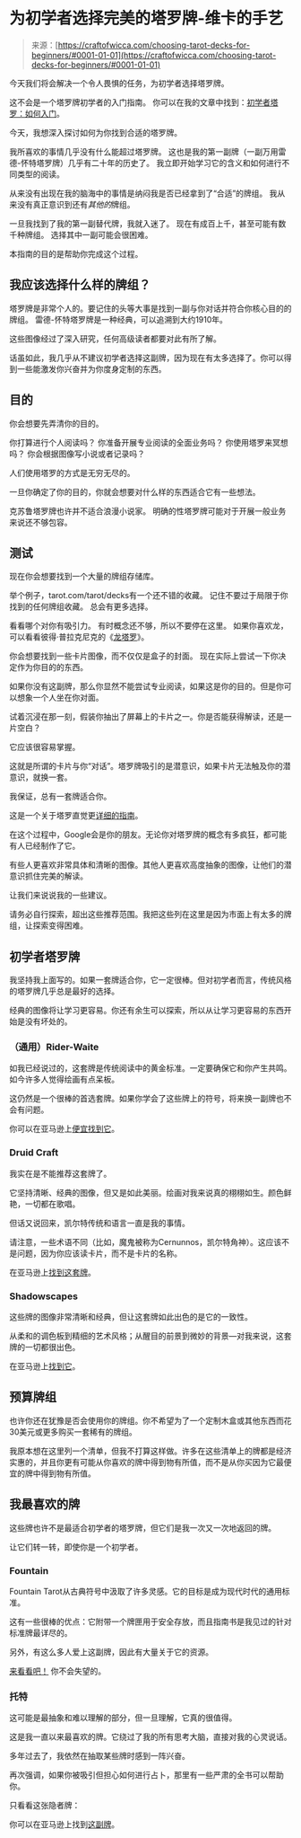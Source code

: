 <!--yml

category: 未分类

date: 2024-06-12 18:09:40

-->

# 为初学者选择完美的塔罗牌-维卡的手艺

> 来源：[https://craftofwicca.com/choosing-tarot-decks-for-beginners/#0001-01-01](https://craftofwicca.com/choosing-tarot-decks-for-beginners/#0001-01-01)

今天我们将会解决一个令人畏惧的任务，为初学者选择塔罗牌。

这不会是一个塔罗牌初学者的入门指南。 你可以在我的文章中找到：[初学者塔罗：如何入门](https://craftofwicca.com/beginner-tarot-how-to-get-started/)。

今天，我想深入探讨如何为你找到合适的塔罗牌。

我所喜欢的事情几乎没有什么能超过塔罗牌。 这也是我的第一副牌（一副万用雷德-怀特塔罗牌）几乎有二十年的历史了。 我立即开始学习它的含义和如何进行不同类型的阅读。

从来没有出现在我的脑海中的事情是纳闷我是否已经拿到了“合适”的牌组。 我从来没有真正意识到还有*其他的*牌组。

一旦我找到了我的第一副替代牌，我就入迷了。 现在有成百上千，甚至可能有数千种牌组。 选择其中一副可能会很困难。

本指南的目的是帮助你完成这个过程。

## 我应该选择什么样的牌组？

塔罗牌是非常个人的。要记住的头等大事是找到一副与你对话并符合你核心目的的牌组。 雷德-怀特塔罗牌是一种经典，可以追溯到大约1910年。

这些图像经过了深入研究，任何高级读者都要对此有所了解。

话虽如此，我几乎从不建议初学者选择这副牌，因为现在有太多选择了。你可以得到一些能激发你兴奋并为你度身定制的东西。

## 目的

你会想要先弄清你的目的。

你打算进行个人阅读吗？ 你准备开展专业阅读的全面业务吗？ 你使用塔罗来冥想吗？ 你会根据图像写小说或者记录吗？

人们使用塔罗的方式是无穷无尽的。

一旦你确定了你的目的，你就会想要对什么样的东西适合它有一些想法。

克苏鲁塔罗牌也许并不适合浪漫小说家。 明确的性塔罗牌可能对于开展一般业务来说还不够包容。

## 测试

现在你会想要找到一个大量的牌组存储库。

举个例子，tarot.com/tarot/decks有一个还不错的收藏。 记住不要过于局限于你找到的任何牌组收藏。 总会有更多选择。

看看哪个对你有吸引力。 有时概念还不够，所以不要停在这里。 如果你喜欢龙，可以看看彼得·普拉克尼克的《[龙塔罗](https://amzn.to/2UlGjUn)》。

你会想要找到一些卡片图像，而不仅仅是盒子的封面。 现在实际上尝试一下你决定作为你目的的东西。

如果你没有这副牌，那么你显然不能尝试专业阅读，如果这是你的目的。但是你可以想象一个人坐在你对面。

试着沉浸在那一刻，假装你抽出了屏幕上的卡片之一。你是否能获得解读，还是一片空白？

它应该很容易掌握。

这就是所谓的卡片与你“对话”。塔罗牌吸引的是潜意识，如果卡片无法触及你的潜意识，就换一套。

我保证，总有一套牌适合你。

这是一个关于塔罗直觉更[详细的指南](https://craftofwicca.com/the-role-of-intuition-in-tarot-card-readings-a-guide-for-beginners/)。

在这个过程中，Google会是你的朋友。无论你对塔罗牌的概念有多疯狂，都可能有人已经制作了它。

有些人更喜欢非常具体和清晰的图像。其他人更喜欢高度抽象的图像，让他们的潜意识抓住完美的解读。

让我们来说说我的一些建议。

请务必自行探索，超出这些推荐范围。我把这些列在这里是因为市面上有太多的牌组，让探索变得困难。

## 初学者塔罗牌

我坚持我上面写的。如果一套牌适合你，它一定很棒。但对初学者而言，传统风格的塔罗牌几乎总是最好的选择。

经典的图像将让学习更容易。你还有余生可以探索，所以从让学习更容易的东西开始是没有坏处的。

### （通用）Rider-Waite

如我已经说过的，这套牌是传统阅读中的黄金标准。一定要确保它和你产生共鸣。如今许多人觉得绘画有点呆板。

这仍然是一个很棒的首选套牌。如果你学会了这些牌上的符号，将来换一副牌也不会有问题。

你可以在亚马逊上[便宜找到它](https://amzn.to/2XFshPj)。

### Druid Craft

我实在是不能推荐这套牌了。

它坚持清晰、经典的图像，但又是如此美丽。绘画对我来说真的栩栩如生。颜色鲜艳，一切都在歌唱。

但话又说回来，凯尔特传统和语言一直是我的事情。

请注意，一些术语不同（比如，魔鬼被称为Cernunnos，凯尔特角神）。这应该不是问题，因为你应该读卡片，而不是卡片的名称。

在亚马逊上[找到这套牌](https://amzn.to/2XHn6yH)。

### Shadowscapes

这些牌的图像非常清晰和经典，但让这套牌如此出色的是它的一致性。

从柔和的调色板到精细的艺术风格；从醒目的前景到微妙的背景—对我来说，这套牌的一切都很出色。

在亚马逊上[找到它](https://amzn.to/2Ey5KLH)。

## 预算牌组

也许你还在犹豫是否会使用你的牌组。你不希望为了一个定制木盒或其他东西而花30美元或更多购买一套稀有的牌组。

我原本想在这里列一个清单，但我不打算这样做。许多在这些清单上的牌都是经济实惠的，并且你更有可能从你喜欢的牌中得到物有所值，而不是从你买因为它最便宜的牌中得到物有所值。

## 我最喜欢的牌

这些牌也许不是最适合初学者的塔罗牌，但它们是我一次又一次地返回的牌。

让它们转一转，即使你是一个初学者。

### Fountain

Fountain Tarot从古典符号中汲取了许多灵感。它的目标是成为现代时代的通用标准。

这有一些很棒的优点：它附带一个牌匣用于安全存放，而且指南书是我见过的针对标准牌最详尽的。

另外，有这么多人爱上这副牌，因此有大量关于它的资源。

[来看看吧！](https://amzn.to/2SGs62B) 你不会失望的。

### 托特

这可能是最抽象和难以理解的部分，但一旦理解，它真的很值得。

这是我一直以来最喜欢的牌。它绕过了我的所有思考大脑，直接对我的心灵说话。

多年过去了，我依然在抽取某些牌时感到一阵兴奋。

再次强调，如果你被吸引但担心如何进行占卜，那里有一些严肃的全书可以帮助你。

只看看这张隐者牌：

你可以在亚马逊上找到[这副牌](https://amzn.to/2EMBpun)。
